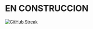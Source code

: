 <h1> EN CONSTRUCCION </h1>



[![GitHub Streak](http://github-readme-streak-stats.herokuapp.com?user=isinicolle&theme=dark&hide_border=true&date_format=M%20j%5B%2C%20Y%5D&locale=es&sideNums=FCB1C76A&background=000000&border=8A97DD&stroke=DD9ED2&currStreakNum=9BCBDD8B&currStreakLabel=17DDAF&sideLabels=17DDAF&dates=DDDDDD)](https://git.io/streak-stats)
